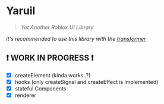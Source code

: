 # Yaruil
><i>Yet Another Roblox UI Library</i>

*it's recommended to use this library with the [transformer](https://github.com/greenbobux/rbxts-transformer-yaruil.git)*

## ❗ WORK IN PROGRESS ❗
- [x] createElement (kinda works..?)
- [x] hooks (only createSignal and createEffect is implemented)
- [x] stateful Components
- [x] renderer 